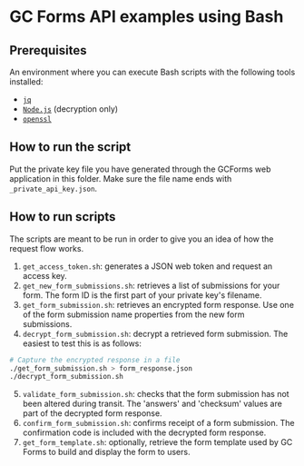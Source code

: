 # GC Forms API examples using Bash

## Prerequisites

An environment where you can execute Bash scripts with the following tools installed:
- [`jq`](https://jqlang.github.io/jq/download/)
- [`Node.js`](https://nodejs.org/en/download/package-manager) (decryption only)
- [`openssl`](https://openssl-library.org/source/index.html)

## How to run the script

Put the private key file you have generated through the GCForms web application in this folder. Make sure the file name ends with `_private_api_key.json`.

## How to run scripts

The scripts are meant to be run in order to give you an idea of how the request flow works.

1. `get_access_token.sh`: generates a JSON web token and request an access key.
2. `get_new_form_submissions.sh`: retrieves a list of submissions for your form.  The form ID is the first part of your private key's filename.
3. `get_form_submission.sh`: retrieves an encrypted form response.  Use one of the form submission name properties from the new form submissions. 
4. `decrypt_form_submission.sh`: decrypt a retrieved form submission.  The easiest to test this is as follows:
```sh
# Capture the encrypted response in a file
./get_form_submission.sh > form_response.json
./decrypt_form_submission.sh
```
5. `validate_form_submission.sh`: checks that the form submission has not been altered during transit.  The 'answers' and 'checksum' values are part of the decrypted form response.
6. `confirm_form_submission.sh`: confirms receipt of a form submission.  The confirmation code is included with the decrypted form response.
7. `get_form_template.sh`: optionally, retrieve the form template used by GC Forms to build and display the form to users.
